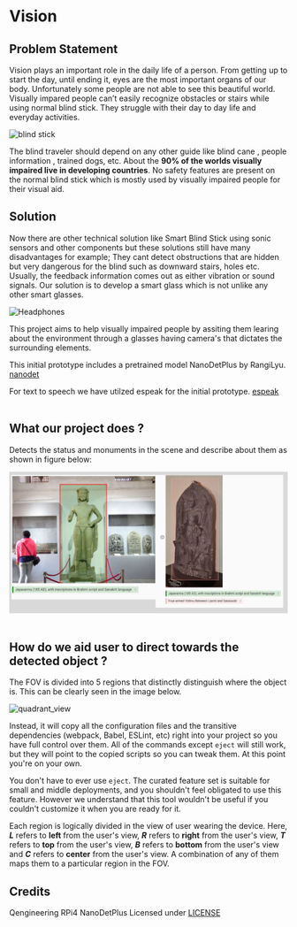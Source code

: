 
# Vision

## Problem Statement

Vision plays an important role in the daily life of a person. From getting up to start the day, until ending it, eyes are the most important organs of our body. Unfortunately some people are not able to see this beautiful world. Visually impared people can’t easily recognize obstacles or stairs while using normal blind stick. They struggle with their day to day life and everyday activities.

![blind stick](https://thumbs.dreamstime.com/b/closed-eyes-icon-white-background-black-flat-line-art-isolated-155579255.jpg)

The blind traveler should
depend on any other guide like blind cane , people information , trained dogs, etc. About the **90% of the worlds visually
impaired live in developing countries**. No safety features are present on the normal blind stick which is mostly used by visually impaired people for their visual aid.

## Solution
Now there are other technical solution like Smart Blind Stick using sonic sensors and other components but these solutions still have many disadvantages for example; They cant detect obstructions that are hidden but very dangerous for the blind such as downward stairs, holes etc. Usually, the feedback information comes out as either vibration or sound signals. Our solution is to develop a smart glass which is not unlike any other smart glasses.


![Headphones](https://media1.giphy.com/media/enUXK8X9kZkvcBTUur/giphy.gif?cid=790b761102ff1283dcd2cd7045e20fd12fb69f5ee7218baf&rid=giphy.gif&ct=g)

This project aims to help visually impaired people by assiting them learing
about the environment through a glasses having camera's that dictates the
surrounding elements.

This initial prototype includes a pretrained model NanoDetPlus by RangiLyu.
[nanodet](https://github.com/RangiLyu/nanodet)

For text to speech we have utilzed espeak for the initial prototype.
[espeak](https://espeak.sourceforge.net/)
<br>
<br>
## What our project does ?

Detects the status and monuments in the scene and describe about them as shown in figure below:
<br>

![alt text](./images/demo.png)
<br>
<br>

## How do we aid user to direct towards the detected object ?

The FOV is divided into 5 regions that distinctly distinguish where the object is. This can be clearly seen in the image below.

![quadrant_view](https://media.discordapp.net/attachments/1032654825382490167/1040959329664241664/image.png?width=448&height=388)

Instead, it will copy all the configuration files and the transitive dependencies (webpack, Babel, ESLint, etc) right into your project so you have full control over them. All of the commands except `eject` will still work, but they will point to the copied scripts so you can tweak them. At this point you're on your own.

You don't have to ever use `eject`. The curated feature set is suitable for small and middle deployments, and you shouldn't feel obligated to use this feature. However we understand that this tool wouldn't be useful if you couldn't customize it when you are ready for it.


Each region is logically divided in the view of user wearing the device. Here,  ***L*** refers to **left** from the user's view, ***R*** refers to **right** from the user's view, ***T*** refers to **top** from the user's view, ***B*** refers to **bottom** from the user's view and ***C*** refers to **center** from the user's view. A combination of any of them maps them to a particular region in the FOV.
## Credits

Qengineering RPi4 NanoDetPlus Licensed under [LICENSE](https://raw.githubusercontent.com/Qengineering/NanoDetPlus-ncnn-Raspberry-Pi-4/main/LICENSE)

